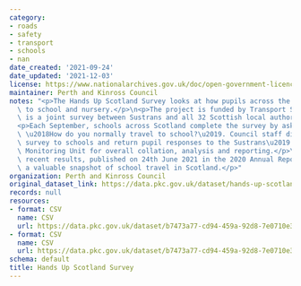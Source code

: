 ```yaml
---
category:
- roads
- safety
- transport
- schools
- nan
date_created: '2021-09-24'
date_updated: '2021-12-03'
license: https://www.nationalarchives.gov.uk/doc/open-government-licence/version/3/
maintainer: Perth and Kinross Council
notes: "<p>The Hands Up Scotland Survey looks at how pupils across the country travel\
  \ to school and nursery.</p>\n<p>The project is funded by Transport Scotland and\
  \ is a joint survey between Sustrans and all 32 Scottish local authorities.</p>\n\
  <p>Each September, schools across Scotland complete the survey by asking their pupils\
  \ \u2018How do you normally travel to school?\u2019. Council staff distribute the\
  \ survey to schools and return pupil responses to the Sustrans\u2019 Research and\
  \ Monitoring Unit for overall collation, analysis and reporting.</p>\n<p>The most\
  \ recent results, published on 24th June 2021 in the 2020 Annual Report, provide\
  \ a valuable snapshot of school travel in Scotland.</p>"
organization: Perth and Kinross Council
original_dataset_link: https://data.pkc.gov.uk/dataset/hands-up-scotland-survey
records: null
resources:
- format: CSV
  name: CSV
  url: https://data.pkc.gov.uk/dataset/b7473a77-cd94-459a-92d8-7e0710e303e7/resource/4771a517-2049-4dc3-93bc-fe08075f6472/download/analysis-by-travel-mode-perth-and-kinross.csv
- format: CSV
  name: CSV
  url: https://data.pkc.gov.uk/dataset/b7473a77-cd94-459a-92d8-7e0710e303e7/resource/971e7bd6-13df-4beb-872b-d73717172893/download/responses-by-school-type-perth-and-kinross-plus-national.csv
schema: default
title: Hands Up Scotland Survey
---
```

